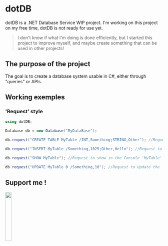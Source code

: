 # dotDB
dotDB is a .NET Database Service WIP project.
I'm working on this project on my free time, dotDB is not ready for use yet. 
> I don't know if what I'm doing is done efficiently, but I started this project to improve myself, and maybe create something that can be used in other projects!

## The purpose of the project
The goal is to create a database system usable in C#, either through "queries" or APIs.

## Working exemples
### 'Request' style
```C#
using dotDB;

Database db = new Database("MyDataBase");

db.request("CREATE TABLE MyTable /INT,Something;STRING,Other"); //Request to create a new table 'MyTable'

db.request("INSERT MyTable /Something,1025;Other,Hello"); //Request to Insert data into 'MyTable' table

db.request("SHOW MyTable"); //Request to show in the Console 'MyTable' table

db.request("UPDATE MyTable 0 /Something,10"); //Request to Update the 'Something' value in 'MyTable' table
```

## Support me !
<a href="https://www.buymeacoffee.com/Doomiprane"><img src="https://cdn.buymeacoffee.com/buttons/v2/default-blue.png" width="20%" height="20%"></a>
